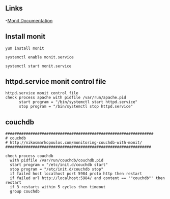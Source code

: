 Links
---
-[Monit Documentation](https://mmonit.com/monit/documentation/monit.html)

Install monit
---
```shell
yum install monit
 
systemctl enable monit.service
 
systemctl start monit.service
```

httpd.service monit control file
---
```shell
httpd.service monit control file
check process apache with pidfile /var/run/apache.pid
      start program = "/bin/systemctl start httpd.service"
      stop program = "/bin/systemctl stop httpd.service"
```

couchdb
---
```shell
#################################################################
# couchdb
# http://nikosmarkopoulos.com/monitoring-couchdb-with-monit/
################################################################

check process couchdb
  with pidfile /var/run/couchdb/couchdb.pid
  start program = "/etc/init.d/couchdb start"
  stop program = "/etc/init.d/couchdb stop"
  if failed host localhost port 5984 proto http then restart
  if failed url http://localhost:5984/ and content == '"couchdb"' then restart
  if 3 restarts within 5 cycles then timeout
  group couchdb
```

